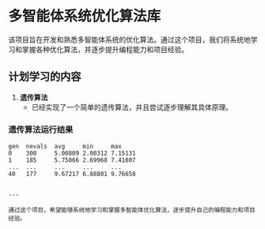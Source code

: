 # 多智能体系统优化算法库

该项目旨在开发和熟悉多智能体系统的优化算法。通过这个项目，我们将系统地学习和掌握各种优化算法，并逐步提升编程能力和项目经验。

## 计划学习的内容

1. **遗传算法**
   - 已经实现了一个简单的遗传算法，并且尝试逐步理解其具体原理。
   
### 遗传算法运行结果

```plaintext
gen  nevals  avg     min     max
0    300     5.00809 2.00312 7.15131
1    185     5.75066 2.69968 7.41807
...  ...     ...     ...     ...
40   177     9.67217 6.88801 9.76658


---

通过这个项目，希望能够系统地学习和掌握多智能体优化算法，逐步提升自己的编程能力和项目经验。
